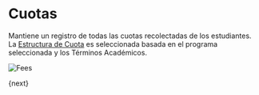 <!-- add-breadcrumbs -->
# Cuotas

Mantiene un registro de todas las cuotas recolectadas de los estudiantes.
La [Estructura de Cuota](/docs/user/manual/es/education/fees/fee-structure.html) es seleccionada basada en el programa seleccionada y los Términos Académicos.

<img class="screenshot" alt="Fees" src="/docs/assets/img/education/fees/fees.png">

{next}
